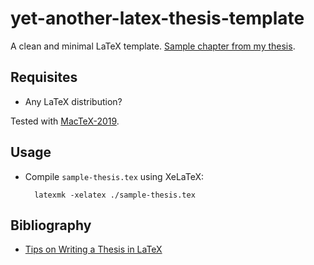 # yet-another-latex-thesis-template
A clean and minimal LaTeX template. [Sample chapter from my thesis](sample-thesis.pdf).

## Requisites
- Any LaTeX distribution?

Tested with [MacTeX-2019](https://tug.org/mactex/).

## Usage
- Compile `sample-thesis.tex` using XeLaTeX:

        latexmk -xelatex ./sample-thesis.tex

## Bibliography
- [Tips on Writing a Thesis in LaTeX](http://www.khirevich.com/latex/)
